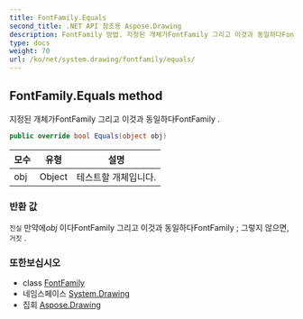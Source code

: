 ```yaml
---
title: FontFamily.Equals
second_title: .NET API 참조용 Aspose.Drawing
description: FontFamily 방법. 지정된 개체가FontFamily 그리고 이것과 동일하다FontFamily .
type: docs
weight: 70
url: /ko/net/system.drawing/fontfamily/equals/
---
```

## FontFamily.Equals method

지정된 개체가FontFamily 그리고 이것과 동일하다FontFamily .

```csharp
public override bool Equals(object obj)
```

| 모수 | 유형 | 설명 |
| --- | --- | --- |
| obj | Object | 테스트할 개체입니다. |

### 반환 값

`진실` 만약에*obj* 이다FontFamily 그리고 이것과 동일하다FontFamily ; 그렇지 않으면,`거짓` .

### 또한보십시오

* class [FontFamily](../)
* 네임스페이스 [System.Drawing](../../fontfamily/)
* 집회 [Aspose.Drawing](../../../)


